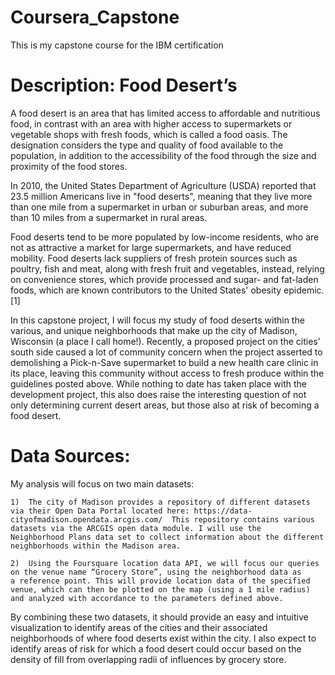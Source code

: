 # Coursera_Capstone
This is my capstone course for the IBM certification

# Description: Food Desert’s

A food desert is an area that has limited access to affordable and nutritious food, in contrast with an area with higher access to supermarkets or vegetable shops with fresh foods, which is called a food oasis. The designation considers the type and quality of food available to the population, in addition to the accessibility of the food through the size and proximity of the food stores.

In 2010, the United States Department of Agriculture (USDA) reported that 23.5 million Americans live in "food deserts", meaning that they live more than one mile from a supermarket in urban or suburban areas, and more than 10 miles from a supermarket in rural areas.

Food deserts tend to be more populated by low-income residents, who are not as attractive a market for large supermarkets, and have reduced mobility. Food deserts lack suppliers of fresh protein sources such as poultry, fish and meat, along with fresh fruit and vegetables, instead, relying on convenience stores, which provide processed and sugar- and fat-laden foods, which are known contributors to the United States' obesity epidemic.[1]

In this capstone project, I will focus my study of food deserts within the various, and unique neighborhoods that make up the city of Madison, Wisconsin (a place I call home!). Recently, a proposed project on the cities’ south side caused a lot of community concern when the project asserted to demolishing a Pick-n-Save supermarket to build a new health care clinic in its place, leaving this community without access to fresh produce within the guidelines posted above. While nothing to date has taken place with the development project, this also does raise the interesting question of not only determining current desert areas, but those also at risk of becoming a food desert. 

# Data Sources:
My analysis will focus on two main datasets:

    1)	The city of Madison provides a repository of different datasets via their Open Data Portal located here: https://data-cityofmadison.opendata.arcgis.com/  This repository contains various datasets via the ARCGIS open data module. I will use the 
    Neighborhood Plans data set to collect information about the different neighborhoods within the Madison area. 
    
    2)	Using the Foursquare location data API, we will focus our queries on the venue name “Grocery Store”, using the neighborhood data as 
    a reference point. This will provide location data of the specified venue, which can then be plotted on the map (using a 1 mile radius) 
    and analyzed with accordance to the parameters defined above. 
    
By combining these two datasets, it should provide an easy and intuitive visualization to identify areas of the cities and their associated neighborhoods of where food deserts exist within the city.  I also expect to identify areas of risk for which a food desert could occur based on the density of fill from overlapping radii of influences by grocery store. 
